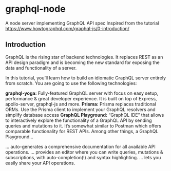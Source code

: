 # graphql-node
A node server implementing GraphQL API spec
Inspired from the tutorial https://www.howtographql.com/graphql-js/0-introduction/

## Introduction
GraphQL is the rising star of backend technologies. It replaces REST as an API design paradigm and is becoming the new standard for exposing the data and functionality of a server.

In this tutorial, you’ll learn how to build an idiomatic GraphQL server entirely from scratch. You are going to use the following technologies:

__graphql-yoga:__ Fully-featured GraphQL server with focus on easy setup, performance & great developer experience. It is built on top of Express, apollo-server, graphql-js and more.
__Prisma:__ Prisma replaces traditional ORMs. Use the Prisma client to implement your GraphQL resolvers and simplify database access
__GraphQL Playground:__ “GraphQL IDE” that allows to interactively explore the functionality of a GraphQL API by sending queries and mutations to it. It’s somewhat similar to Postman which offers comparable functionality for REST APIs. Among other things, a GraphQL Playground…

… auto-generates a comprehensive documentation for all available API operations.
… provides an editor where you can write queries, mutations & subscriptions, with auto-completion(!) and syntax highlighting.
… lets you easily share your API operations.
